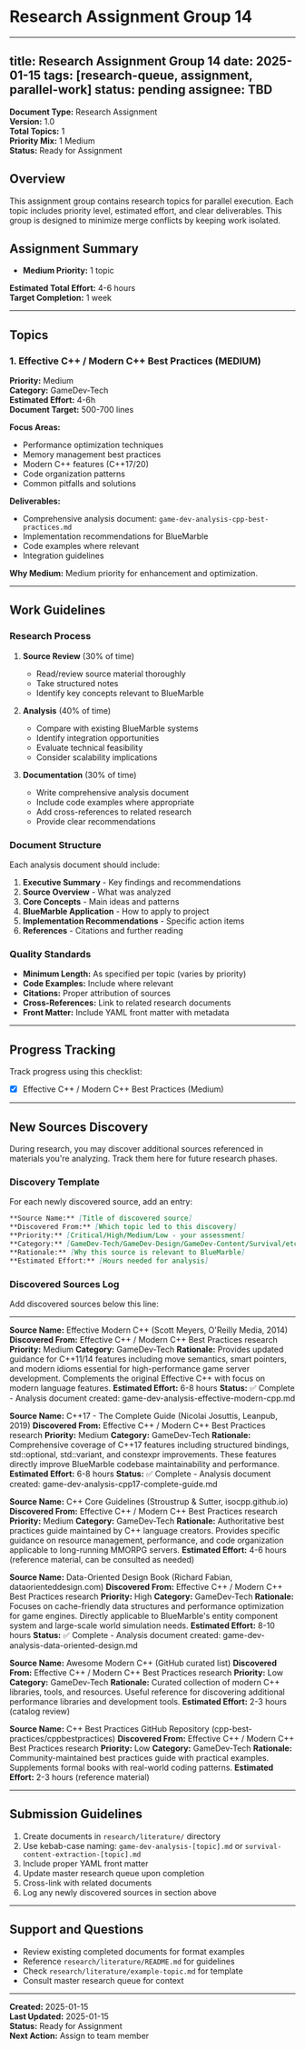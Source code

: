 # Research Assignment Group 14

---
title: Research Assignment Group 14
date: 2025-01-15
tags: [research-queue, assignment, parallel-work]
status: pending
assignee: TBD
---

**Document Type:** Research Assignment  
**Version:** 1.0  
**Total Topics:** 1  
**Priority Mix:** 1 Medium  
**Status:** Ready for Assignment

## Overview

This assignment group contains research topics for parallel execution. Each topic includes priority level, estimated effort, and clear deliverables. This group is designed to minimize merge conflicts by keeping work isolated.

## Assignment Summary

- **Medium Priority:** 1 topic

**Estimated Total Effort:** 4-6 hours  
**Target Completion:** 1 week

---

## Topics

### 1. Effective C++ / Modern C++ Best Practices (MEDIUM)

**Priority:** Medium  
**Category:** GameDev-Tech  
**Estimated Effort:** 4-6h  
**Document Target:** 500-700 lines

**Focus Areas:**
- Performance optimization techniques
- Memory management best practices
- Modern C++ features (C++17/20)
- Code organization patterns
- Common pitfalls and solutions

**Deliverables:**
- Comprehensive analysis document: `game-dev-analysis-cpp-best-practices.md`
- Implementation recommendations for BlueMarble
- Code examples where relevant
- Integration guidelines

**Why Medium:**
Medium priority for enhancement and optimization.

---

## Work Guidelines

### Research Process

1. **Source Review** (30% of time)
   - Read/review source material thoroughly
   - Take structured notes
   - Identify key concepts relevant to BlueMarble

2. **Analysis** (40% of time)
   - Compare with existing BlueMarble systems
   - Identify integration opportunities
   - Evaluate technical feasibility
   - Consider scalability implications

3. **Documentation** (30% of time)
   - Write comprehensive analysis document
   - Include code examples where appropriate
   - Add cross-references to related research
   - Provide clear recommendations

### Document Structure

Each analysis document should include:

1. **Executive Summary** - Key findings and recommendations
2. **Source Overview** - What was analyzed
3. **Core Concepts** - Main ideas and patterns
4. **BlueMarble Application** - How to apply to project
5. **Implementation Recommendations** - Specific action items
6. **References** - Citations and further reading

### Quality Standards

- **Minimum Length:** As specified per topic (varies by priority)
- **Code Examples:** Include where relevant
- **Citations:** Proper attribution of sources
- **Cross-References:** Link to related research documents
- **Front Matter:** Include YAML front matter with metadata

---

## Progress Tracking

Track progress using this checklist:

- [x] Effective C++ / Modern C++ Best Practices (Medium)

---

## New Sources Discovery

During research, you may discover additional sources referenced in materials you're analyzing. Track them here for future research phases.

### Discovery Template

For each newly discovered source, add an entry:

```markdown
**Source Name:** [Title of discovered source]
**Discovered From:** [Which topic led to this discovery]
**Priority:** [Critical/High/Medium/Low - your assessment]
**Category:** [GameDev-Tech/GameDev-Design/GameDev-Content/Survival/etc.]
**Rationale:** [Why this source is relevant to BlueMarble]
**Estimated Effort:** [Hours needed for analysis]
```

### Discovered Sources Log

Add discovered sources below this line:

---

**Source Name:** Effective Modern C++ (Scott Meyers, O'Reilly Media, 2014)
**Discovered From:** Effective C++ / Modern C++ Best Practices research
**Priority:** Medium
**Category:** GameDev-Tech
**Rationale:** Provides updated guidance for C++11/14 features including move semantics, smart pointers, and modern idioms essential for high-performance game server development. Complements the original Effective C++ with focus on modern language features.
**Estimated Effort:** 6-8 hours
**Status:** ✅ Complete - Analysis document created: game-dev-analysis-effective-modern-cpp.md

**Source Name:** C++17 - The Complete Guide (Nicolai Josuttis, Leanpub, 2019)
**Discovered From:** Effective C++ / Modern C++ Best Practices research
**Priority:** Medium
**Category:** GameDev-Tech
**Rationale:** Comprehensive coverage of C++17 features including structured bindings, std::optional, std::variant, and constexpr improvements. These features directly improve BlueMarble codebase maintainability and performance.
**Estimated Effort:** 6-8 hours
**Status:** ✅ Complete - Analysis document created: game-dev-analysis-cpp17-complete-guide.md

**Source Name:** C++ Core Guidelines (Stroustrup & Sutter, isocpp.github.io)
**Discovered From:** Effective C++ / Modern C++ Best Practices research
**Priority:** Medium
**Category:** GameDev-Tech
**Rationale:** Authoritative best practices guide maintained by C++ language creators. Provides specific guidance on resource management, performance, and code organization applicable to long-running MMORPG servers.
**Estimated Effort:** 4-6 hours (reference material, can be consulted as needed)

**Source Name:** Data-Oriented Design Book (Richard Fabian, dataorienteddesign.com)
**Discovered From:** Effective C++ / Modern C++ Best Practices research
**Priority:** High
**Category:** GameDev-Tech
**Rationale:** Focuses on cache-friendly data structures and performance optimization for game engines. Directly applicable to BlueMarble's entity component system and large-scale world simulation needs.
**Estimated Effort:** 8-10 hours
**Status:** ✅ Complete - Analysis document created: game-dev-analysis-data-oriented-design.md

**Source Name:** Awesome Modern C++ (GitHub curated list)
**Discovered From:** Effective C++ / Modern C++ Best Practices research
**Priority:** Low
**Category:** GameDev-Tech
**Rationale:** Curated collection of modern C++ libraries, tools, and resources. Useful reference for discovering additional performance libraries and development tools.
**Estimated Effort:** 2-3 hours (catalog review)

**Source Name:** C++ Best Practices GitHub Repository (cpp-best-practices/cppbestpractices)
**Discovered From:** Effective C++ / Modern C++ Best Practices research
**Priority:** Low
**Category:** GameDev-Tech
**Rationale:** Community-maintained best practices guide with practical examples. Supplements formal books with real-world coding patterns.
**Estimated Effort:** 2-3 hours (reference material)

---

## Submission Guidelines

1. Create documents in `research/literature/` directory
2. Use kebab-case naming: `game-dev-analysis-[topic].md` or `survival-content-extraction-[topic].md`
3. Include proper YAML front matter
4. Update master research queue upon completion
5. Cross-link with related documents
6. Log any newly discovered sources in section above

---

## Support and Questions

- Review existing completed documents for format examples
- Reference `research/literature/README.md` for guidelines
- Check `research/literature/example-topic.md` for template
- Consult master research queue for context

---

**Created:** 2025-01-15  
**Last Updated:** 2025-01-15  
**Status:** Ready for Assignment  
**Next Action:** Assign to team member
